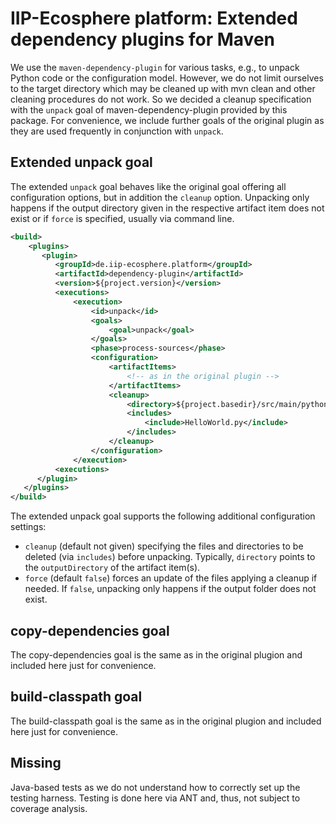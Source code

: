 # IIP-Ecosphere platform: Extended dependency plugins for Maven

We use the `maven-dependency-plugin` for various tasks, e.g., to unpack Python code or the configuration model.  However, we do not limit ourselves to the target directory which may be cleaned up with mvn clean and other cleaning procedures do not work. So we decided a cleanup specification with the `unpack` goal of maven-dependency-plugin provided by this package. For convenience, we include further goals of the original plugin as they are used frequently in conjunction with `unpack`.

## Extended unpack goal

The extended `unpack` goal behaves like the original goal offering all configuration options, but in addition the `cleanup` option. Unpacking only happens if the output directory given in the respective artifact item does not exist or if `force` is specified, usually via command line.

  ```xml
  <build>
      <plugins>
         <plugin>
            <groupId>de.iip-ecosphere.platform</groupId>
            <artifactId>dependency-plugin</artifactId>
            <version>${project.version}</version>
            <executions>
                <execution>
                    <id>unpack</id>
                    <goals>
                        <goal>unpack</goal>
                    </goals>
                    <phase>process-sources</phase>
                    <configuration>
                        <artifactItems>
                            <!-- as in the original plugin -->
                        </artifactItems>
                        <cleanup>
                            <directory>${project.basedir}/src/main/python</directory>
                            <includes>
                                <include>HelloWorld.py</include>
                            </includes>
                        </cleanup>
                    </configuration>
                </execution>
            <executions>
        </plugin>
     </plugins>
  </build>
  ```

The extended unpack goal supports the following additional configuration settings:
  - `cleanup` (default not given) specifying the files and directories to be deleted (via `includes`) before unpacking. Typically, `directory` points to the `outputDirectory` of the artifact item(s).
  - `force` (default `false`) forces an update of the files applying a cleanup if needed. If `false`, unpacking only happens if the output folder does not exist.
  
  
## copy-dependencies goal

The copy-dependencies goal is the same as in the original plugion and included here just for convenience.

## build-classpath goal

The build-classpath goal is the same as in the original plugion and included here just for convenience.

## Missing

Java-based tests as we do not understand how to correctly set up the testing harness. Testing is done here via ANT and, thus, not subject to coverage analysis.